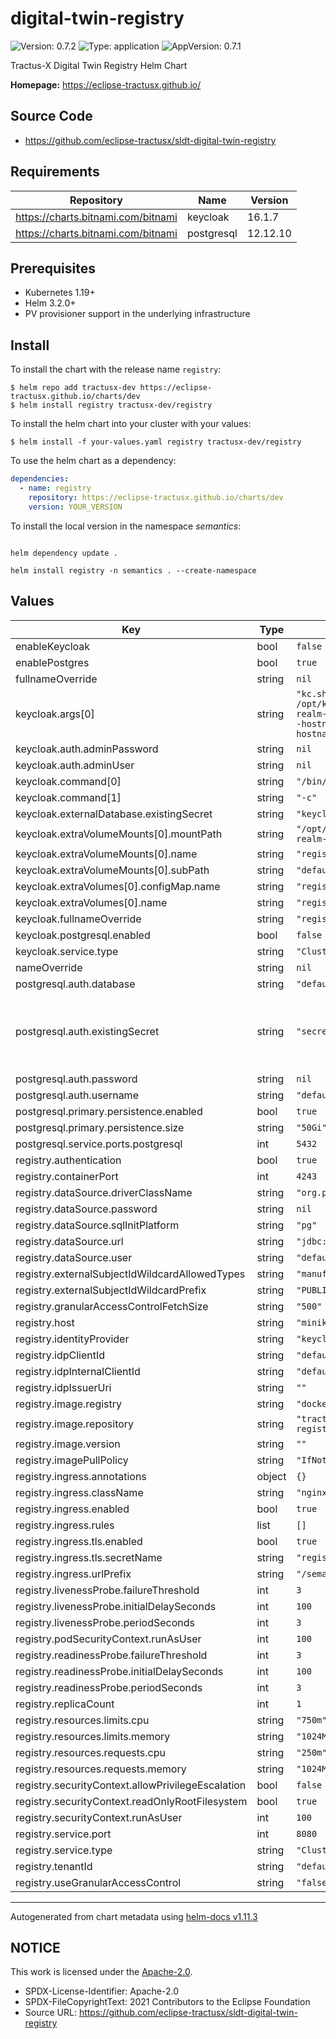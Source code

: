# digital-twin-registry

![Version: 0.7.2](https://img.shields.io/badge/Version-0.7.2-informational?style=flat-square) ![Type: application](https://img.shields.io/badge/Type-application-informational?style=flat-square) ![AppVersion: 0.7.1](https://img.shields.io/badge/AppVersion-0.7.1-informational?style=flat-square)

Tractus-X Digital Twin Registry Helm Chart

**Homepage:** <https://eclipse-tractusx.github.io/>

## Source Code

* <https://github.com/eclipse-tractusx/sldt-digital-twin-registry>

## Requirements

| Repository | Name | Version |
|------------|------|---------|
| https://charts.bitnami.com/bitnami | keycloak | 16.1.7 |
| https://charts.bitnami.com/bitnami | postgresql | 12.12.10 |

## Prerequisites

- Kubernetes 1.19+
- Helm 3.2.0+
- PV provisioner support in the underlying infrastructure

## Install

To install the chart with the release name `registry`:

```shell
$ helm repo add tractusx-dev https://eclipse-tractusx.github.io/charts/dev
$ helm install registry tractusx-dev/registry
```
To install the helm chart into your cluster with your values:

```shell
$ helm install -f your-values.yaml registry tractusx-dev/registry
```

To use the helm chart as a dependency:

```yaml
dependencies:
  - name: registry
    repository: https://eclipse-tractusx.github.io/charts/dev
    version: YOUR_VERSION
```

To install the local version in the namespace _semantics_:

```shell

helm dependency update .

helm install registry -n semantics . --create-namespace
```

## Values

| Key | Type | Default | Description |
|-----|------|---------|-------------|
| enableKeycloak | bool | `false` |  |
| enablePostgres | bool | `true` |  |
| fullnameOverride | string | `nil` |  |
| keycloak.args[0] | string | `"kc.sh import --file /opt/keycloak/data/import/default-realm-import.json; kc.sh start-dev --hostname=registry-keycloak --hostname-strict=false --proxy=edge"` |  |
| keycloak.auth.adminPassword | string | `nil` |  |
| keycloak.auth.adminUser | string | `nil` |  |
| keycloak.command[0] | string | `"/bin/sh"` |  |
| keycloak.command[1] | string | `"-c"` |  |
| keycloak.externalDatabase.existingSecret | string | `"keycloak-database-credentials"` |  |
| keycloak.extraVolumeMounts[0].mountPath | string | `"/opt/keycloak/data/import/default-realm-import.json"` |  |
| keycloak.extraVolumeMounts[0].name | string | `"registry-keycloak-configmap"` |  |
| keycloak.extraVolumeMounts[0].subPath | string | `"default-realm-import.json"` |  |
| keycloak.extraVolumes[0].configMap.name | string | `"registry-keycloak-configmap"` |  |
| keycloak.extraVolumes[0].name | string | `"registry-keycloak-configmap"` |  |
| keycloak.fullnameOverride | string | `"registry-keycloak"` |  |
| keycloak.postgresql.enabled | bool | `false` |  |
| keycloak.service.type | string | `"ClusterIP"` |  |
| nameOverride | string | `nil` |  |
| postgresql.auth.database | string | `"default-database"` |  |
| postgresql.auth.existingSecret | string | `"secret-dtr-postgres-init"` | Secret contains passwords for username postgres. |
| postgresql.auth.password | string | `nil` |  |
| postgresql.auth.username | string | `"default-user"` |  |
| postgresql.primary.persistence.enabled | bool | `true` |  |
| postgresql.primary.persistence.size | string | `"50Gi"` |  |
| postgresql.service.ports.postgresql | int | `5432` |  |
| registry.authentication | bool | `true` |  |
| registry.containerPort | int | `4243` |  |
| registry.dataSource.driverClassName | string | `"org.postgresql.Driver"` |  |
| registry.dataSource.password | string | `nil` |  |
| registry.dataSource.sqlInitPlatform | string | `"pg"` |  |
| registry.dataSource.url | string | `"jdbc:postgresql://database:5432"` |  |
| registry.dataSource.user | string | `"default-user"` |  |
| registry.externalSubjectIdWildcardAllowedTypes | string | `"manufacturerPartId,digitalTwinType"` |  |
| registry.externalSubjectIdWildcardPrefix | string | `"PUBLIC_READABLE"` |  |
| registry.granularAccessControlFetchSize | string | `"500"` |  |
| registry.host | string | `"minikube"` |  |
| registry.identityProvider | string | `"keycloak"` |  |
| registry.idpClientId | string | `"default-client"` |  |
| registry.idpInternalClientId | string | `"default-client"` |  |
| registry.idpIssuerUri | string | `""` |  |
| registry.image.registry | string | `"docker.io"` |  |
| registry.image.repository | string | `"tractusx/sldt-digital-twin-registry"` |  |
| registry.image.version | string | `""` |  |
| registry.imagePullPolicy | string | `"IfNotPresent"` |  |
| registry.ingress.annotations | object | `{}` |  |
| registry.ingress.className | string | `"nginx"` |  |
| registry.ingress.enabled | bool | `true` |  |
| registry.ingress.rules | list | `[]` |  |
| registry.ingress.tls.enabled | bool | `true` |  |
| registry.ingress.tls.secretName | string | `"registry-certificate-secret"` |  |
| registry.ingress.urlPrefix | string | `"/semantics/registry"` |  |
| registry.livenessProbe.failureThreshold | int | `3` |  |
| registry.livenessProbe.initialDelaySeconds | int | `100` |  |
| registry.livenessProbe.periodSeconds | int | `3` |  |
| registry.podSecurityContext.runAsUser | int | `100` |  |
| registry.readinessProbe.failureThreshold | int | `3` |  |
| registry.readinessProbe.initialDelaySeconds | int | `100` |  |
| registry.readinessProbe.periodSeconds | int | `3` |  |
| registry.replicaCount | int | `1` |  |
| registry.resources.limits.cpu | string | `"750m"` |  |
| registry.resources.limits.memory | string | `"1024Mi"` |  |
| registry.resources.requests.cpu | string | `"250m"` |  |
| registry.resources.requests.memory | string | `"1024Mi"` |  |
| registry.securityContext.allowPrivilegeEscalation | bool | `false` |  |
| registry.securityContext.readOnlyRootFilesystem | bool | `true` |  |
| registry.securityContext.runAsUser | int | `100` |  |
| registry.service.port | int | `8080` |  |
| registry.service.type | string | `"ClusterIP"` |  |
| registry.tenantId | string | `"default-tenant"` |  |
| registry.useGranularAccessControl | string | `"false"` |  |

----------------------------------------------
Autogenerated from chart metadata using [helm-docs v1.11.3](https://github.com/norwoodj/helm-docs/releases/v1.11.3)

## NOTICE

This work is licensed under the [Apache-2.0](https://www.apache.org/licenses/LICENSE-2.0).

- SPDX-License-Identifier: Apache-2.0
- SPDX-FileCopyrightText: 2021 Contributors to the Eclipse Foundation
- Source URL: https://github.com/eclipse-tractusx/sldt-digital-twin-registry